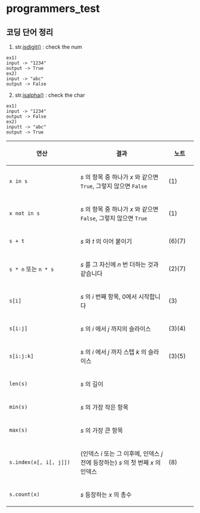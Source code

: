 # programmers_test
## 코딩 단어 정리

1. str.[isdigit()](https://docs.python.org/ko/3/library/stdtypes.html?highlight=isdigit#str.isdigit) : check the num
 
 ``` 
 ex1)
 input -> "1234"
 output -> True
 ex2)
 input -> "abc"
 output -> False
 ```
 
 2. str.[isalpha()](https://docs.python.org/ko/3/library/stdtypes.html?highlight=isalpha#str.isalpha) : check the char
 
 ```
 ex1)
 input -> "1234"
 output -> False
 ex2)
 inputt -> "abc"
 output -> True
 ```
 
 <table class="docutils align-default" id="index-19">
<colgroup>
<col style="width: 38%">
<col style="width: 47%">
<col style="width: 15%">
</colgroup>
<thead>
<tr class="row-odd"><th class="head"><p>연산</p></th>
<th class="head"><p>결과</p></th>
<th class="head"><p>노트</p></th>
</tr>
</thead>
<tbody>
<tr class="row-even"><td><p><code class="docutils literal notranslate"><span class="pre">x</span> <span class="pre">in</span> <span class="pre">s</span></code></p></td>
<td><p><em>s</em> 의 항목 중 하나가 <em>x</em> 와 같으면 <code class="docutils literal notranslate"><span class="pre">True</span></code>, 그렇지 않으면 <code class="docutils literal notranslate"><span class="pre">False</span></code></p></td>
<td><p>(1)</p></td>
</tr>
<tr class="row-odd"><td><p><code class="docutils literal notranslate"><span class="pre">x</span> <span class="pre">not</span> <span class="pre">in</span> <span class="pre">s</span></code></p></td>
<td><p><em>s</em> 의 항목 중 하나가 <em>x</em> 와 같으면 <code class="docutils literal notranslate"><span class="pre">False</span></code>, 그렇지 않으면 <code class="docutils literal notranslate"><span class="pre">True</span></code></p></td>
<td><p>(1)</p></td>
</tr>
<tr class="row-even"><td><p><code class="docutils literal notranslate"><span class="pre">s</span> <span class="pre">+</span> <span class="pre">t</span></code></p></td>
<td><p><em>s</em> 와 <em>t</em> 의 이어 붙이기</p></td>
<td><p>(6)(7)</p></td>
</tr>
<tr class="row-odd"><td><p><code class="docutils literal notranslate"><span class="pre">s</span> <span class="pre">*</span> <span class="pre">n</span></code> 또는 <code class="docutils literal notranslate"><span class="pre">n</span> <span class="pre">*</span> <span class="pre">s</span></code></p></td>
<td><p><em>s</em> 를 그 자신에 <em>n</em> 번 더하는 것과 같습니다</p></td>
<td><p>(2)(7)</p></td>
</tr>
<tr class="row-even"><td><p><code class="docutils literal notranslate"><span class="pre">s[i]</span></code></p></td>
<td><p><em>s</em> 의 <em>i</em> 번째 항목, 0에서 시작합니다</p></td>
<td><p>(3)</p></td>
</tr>
<tr class="row-odd"><td><p><code class="docutils literal notranslate"><span class="pre">s[i:j]</span></code></p></td>
<td><p><em>s</em> 의 <em>i</em> 에서 <em>j</em> 까지의 슬라이스</p></td>
<td><p>(3)(4)</p></td>
</tr>
<tr class="row-even"><td><p><code class="docutils literal notranslate"><span class="pre">s[i:j:k]</span></code></p></td>
<td><p><em>s</em> 의 <em>i</em> 에서 <em>j</em> 까지 스텝 <em>k</em> 의 슬라이스</p></td>
<td><p>(3)(5)</p></td>
</tr>
<tr class="row-odd"><td><p><code class="docutils literal notranslate"><span class="pre">len(s)</span></code></p></td>
<td><p><em>s</em> 의 길이</p></td>
<td></td>
</tr>
<tr class="row-even"><td><p><code class="docutils literal notranslate"><span class="pre">min(s)</span></code></p></td>
<td><p><em>s</em> 의 가장 작은 항목</p></td>
<td></td>
</tr>
<tr class="row-odd"><td><p><code class="docutils literal notranslate"><span class="pre">max(s)</span></code></p></td>
<td><p><em>s</em> 의 가장 큰 항목</p></td>
<td></td>
</tr>
<tr class="row-even"><td><p><code class="docutils literal notranslate"><span class="pre">s.index(x[,</span> <span class="pre">i[,</span> <span class="pre">j]])</span></code></p></td>
<td><p>(인덱스 <em>i</em> 또는 그 이후에, 인덱스 <em>j</em> 전에 등장하는) <em>s</em> 의 첫 번째 <em>x</em> 의 인덱스</p></td>
<td><p>(8)</p></td>
</tr>
<tr class="row-odd"><td><p><code class="docutils literal notranslate"><span class="pre">s.count(x)</span></code></p></td>
<td><p><em>s</em> 등장하는 <em>x</em> 의 총수</p></td>
<td></td>
</tr>
</tbody>
</table>
     
